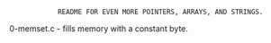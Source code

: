 				README FOR EVEN MORE POINTERS, ARRAYS, AND STRINGS.

0-memset.c - fills memory with a constant byte.
